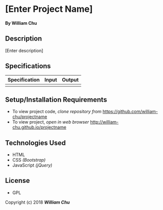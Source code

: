 # **[Enter Project Name]**

#### By William Chu

## Description

[Enter description]

## Specifications

| Specification | Input | Output
| --- | --- | --- |
| | | |

## Setup/Installation Requirements

* To view project code, _clone repository from_ https://github.com/william-chu/projectname
* To view project, _open in web browser_ http://william-chu.github.io/projectname

## Technologies Used

* HTML
* CSS _(Bootstrap)_
* JavaScript _(jQuery)_

## License

* GPL

Copyright (c) 2018 **_William Chu_**
